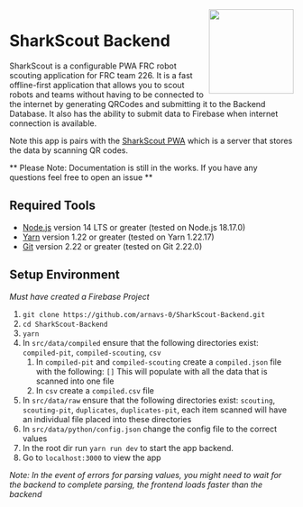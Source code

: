 <img src="https://yt3.ggpht.com/ytc/AKedOLS6CuwrrOvURWxJNMZt0KjWetOmkT6MJIP8DuGItQ=s900-c-k-c0x00ffffff-no-rj" align="right" width="150" height="150"/>

# SharkScout Backend

SharkScout is a configurable PWA FRC robot scouting application for FRC team 226. It is a fast offline-first application that allows you to scout robots and teams without having to be connected to the internet by generating QRCodes and submitting it to the Backend Database. It also has the ability to submit data to Firebase when internet connection is available.

Note this app is pairs with the [SharkScout PWA](https://github.com/arnavs-0/SharkScout-PWA) which is a server that stores the data by scanning QR codes.

** Please Note: Documentation is still in the works. If you have any questions feel free to open an issue **

## Required Tools

- [Node.js](https://nodejs.org) version 14 LTS or greater (tested on Node.js 18.17.0)
- [Yarn](https://yarnpkg.com) version 1.22 or greater (tested on Yarn 1.22.17)
- [Git](https://git-scm.com) version 2.22 or greater (tested on Git 2.22.0)

## Setup Environment

_Must have created a Firebase Project_

1. `git clone https://github.com/arnavs-0/SharkScout-Backend.git`
2. `cd SharkScout-Backend`
3. `yarn`
4. In `src/data/compiled` ensure that the following directories exist: `compiled-pit`, `compiled-scouting`, `csv`
   1. In `compiled-pit` and `compiled-scouting` create a `compiled.json` file with the following: `[]`
      This will populate with all the data that is scanned into one file
    2. In `csv` create a `compiled.csv` file
5. In `src/data/raw` ensure that the following directories exist: `scouting`, `scouting-pit`, `duplicates`, `duplicates-pit`, each item scanned will have an individual file placed into these directories
6.  In `src/data/python/config.json` change the config file to the correct values
7.  In the root dir run `yarn run dev` to start the app backend.
8.  Go to `localhost:3000` to view the app


*Note: In the event of errors for parsing values, you might need to wait for the backend to complete parsing, the frontend loads faster than the backend*